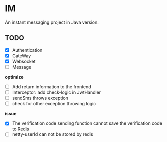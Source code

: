 # IM
An instant messaging project in Java version.

## TODO
- [x] Authentication
- [x] GateWay
- [x] Websocket
- [ ] Message

**optimize**
- [ ] Add return information to the frontend
- [ ] Interceptor: add check-logic in JwtHandler 
- [ ] sendSms throws exception
- [ ] check for other exception throwing logic 

**issue**
- [x] The verification code sending function cannot save the verification code to Redis
- [ ] netty-userId can not be stored by redis